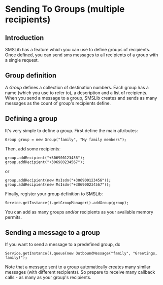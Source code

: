 # Sending To Groups (multiple recipients)

## Introduction

SMSLib has a feature which you can use to define groups of recipients. Once defined, you can send sms messages to all recipients of a group with a single request.

## Group definition

A *Group* defines a collection of destination numbers. Each group has a name (which you use to refer to), a description and a list of recipients. When you send a message to a group, SMSLib creates and sends as many messages as the count of group's recipients define.

## Defining a group

It's very simple to define a group. First define the main attributes:

```
Group group = new Group("family", "My family members");
```

Then, add some recipients:

```
group.addRecipient("+306900123456");
group.addRecipient("+306900234567");
```

or

```
group.addRecipient(new MsIsdn("+306900123456"));
group.addRecipient(new MsIsdn("+306900234567"));
```

Finally, register your group definition to SMSLib:

```
Service.getInstance().getGroupManager().addGroup(group);
```

You can add as many groups and/or recipients as your available memory permits.

## Sending a message to a group

If you want to send a message to a predefined group, do

```
Service.getInstance().queue(new OutboundMessage("family", "Greetings, family!");
```

Note that a message sent to a group automatically creates many similar messages (with different recipients). So prepare to receive many callback calls - as many as your group's recipients.
